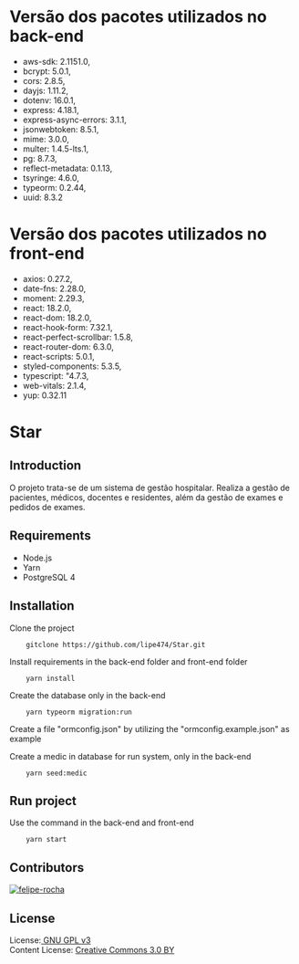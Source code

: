 # Versão dos pacotes utilizados no back-end<br>

- aws-sdk: 2.1151.0,<br>
- bcrypt: 5.0.1,<br>
- cors: 2.8.5,<br>
- dayjs: 1.11.2,<br>
- dotenv: 16.0.1,<br>
- express: 4.18.1,<br>
- express-async-errors: 3.1.1,<br>
- jsonwebtoken: 8.5.1,<br>
- mime: 3.0.0,<br>
- multer: 1.4.5-lts.1,<br>
- pg: 8.7.3,<br>
- reflect-metadata: 0.1.13,<br>
- tsyringe: 4.6.0,<br>
- typeorm: 0.2.44,<br>
- uuid: 8.3.2<br>

# Versão dos pacotes utilizados no front-end<br>

- axios: 0.27.2,<br>
- date-fns: 2.28.0,<br>
- moment: 2.29.3,<br>
- react: 18.2.0,<br>
- react-dom: 18.2.0,<br>
- react-hook-form: 7.32.1,<br>
- react-perfect-scrollbar: 1.5.8,<br>
- react-router-dom: 6.3.0,<br>
- react-scripts: 5.0.1,<br>
- styled-components: 5.3.5,<br>
- typescript: "4.7.3,<br>
- web-vitals: 2.1.4,<br>
- yup: 0.32.11<br>

# Star

## Introduction

O projeto trata-se de um sistema de gestão hospitalar. Realiza a gestão de pacientes, médicos, docentes e residentes, além da gestão de exames e pedidos de exames.

## Requirements

- Node.js
- Yarn
- PostgreSQL 4

## Installation

Clone the project

        gitclone https://github.com/lipe474/Star.git

Install requirements in the back-end folder and front-end folder

        yarn install

Create the database only in the back-end

        yarn typeorm migration:run

Create a file "ormconfig.json" by utilizing the "ormconfig.example.json" as example

Create a medic in database for run system, only in the back-end

        yarn seed:medic

## Run project

Use the command in the back-end and front-end

        yarn start

## Contributors

[![felipe-rocha](https://img.shields.io/badge/felipe--rocha-github-black?colorA=808080&colorB=000000&style=for-the-badge)](https://www.github.com/lipe474)

## License

License:<a href="http://www.gnu.org/licenses/gpl.html" target="blank"> GNU GPL v3</a><br>
Content License: <a href="https://creativecommons.org/licenses/by/3.0/" target = "blank">Creative Commons 3.0 BY</a>
